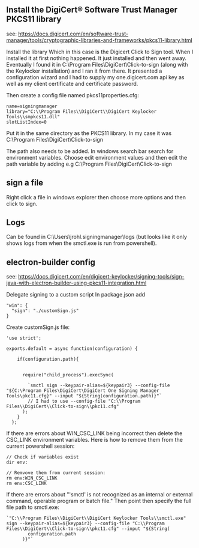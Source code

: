 ## 











## Install the DigiCert​​®​​ Software Trust Manager PKCS11 library
see: https://docs.digicert.com/en/software-trust-manager/tools/cryptographic-libraries-and-frameworks/pkcs11-library.html

Install the library 
Which in this case is the Digicert Click to Sign tool.
When I installed it at first nothing happened. It just installed and then went away.
Eventually I found it in  C:\Program Files\DigiCert\Click-to-sign (along with the Keylocker installation) and I ran it from there.
It presented a configuration wizard and I had to supply my one.digicert.com api key as well as my client certificate and certificate password.

Then create a config file named pkcs11properties.cfg:
```
name=signingmanager 
library="C:\\Program Files\\DigiCert\\DigiCert Keylocker Tools\\smpkcs11.dll"
slotListIndex=0
```

Put it in the same directory as the PKCS11 library. 
In my case it was C:\Program Files\DigiCert\Click-to-sign

The path also needs to be added.
In windows search bar search for environment variables. 
Choose edit environment values and then edit the path variable by adding e.g C:\Program Files\DigiCert\Click-to-sign

## sign a file
Right click a file in windows explorer then choose more options and then click to sign.

## Logs
Can be found in C:\Users\jrohl\.signingmanager\logs (but looks like it only shows logs from when the smctl.exe is run from powershell).

## electron-builder config
see: https://docs.digicert.com/en/digicert-keylocker/signing-tools/sign-java-with-electron-builder-using-pkcs11-integration.html


Delegate signing to a custom script
In package.json add
```
"win": {
  "sign": "./customSign.js"
}
```

Create customSign.js file:
```
'use strict';

exports.default = async function(configuration) {
   
    if(configuration.path){

    
      require("child_process").execSync(
     
        `smctl sign --keypair-alias=${keypair3} --config-file "${C:\Program Files\DigiCert\DigiCert One Signing Manager Tools\pkc11.cfg}" --input "${String(configuration.path)}"`
        // I had to use --config-file "C:\\Program Files\\DigiCert\\Click-to-sign\\pkc11.cfg"
      );
    }
  };
```

If there are errors about WIN_CSC_LINK being incorrect then delete the CSC_LINK environment variables.
Here is how to remove them from the current powershell session:
```
// Check if variables exist
dir env:

// Remvove them from current session:
rm env:WIN_CSC_LINK
rm env:CSC_LINK
```

If there are errors about "'smctl' is not recognized as an internal or external command,
operable program or batch file."
Then point then specify the full file path to smctl.exe:
```
`"C:\\Program Files\\DigiCert\\DigiCert Keylocker Tools\\smctl.exe" sign --keypair-alias=${keypair3} --config-file "C:\\Program Files\\DigiCert\\Click-to-sign\\pkc11.cfg" --input "${String(
        configuration.path
      )}"`
```
